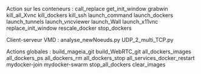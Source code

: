 Action sur les conteneurs :
call_replace
get_init_window
grabwin
kill_all_Xvnc
kill_dockers
kill_ssh
launch_command
launch_dockers
launch_tunnels
launch_vncviewer
launch_Wall
launch_x11vnc
replace_init_window
rescale_docker
stop_dockers

Client-serveur VMD :
analyse_newNoeuds.py
UDP_2_multi_TCP.py

Actions globales : 
build_mageia_git
build_WebRTC_git
all_dockers_images
all_dockers_ps
all_dockers_rm
all_dockers_stop
all_services_docker_restart
mydocker-join
mydocker-swarm
stop_all_dockers
clear_images
